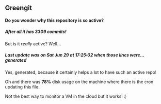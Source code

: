 ## Greengit

#### Do you wonder why this repository is so active?

##### After all it has 3309 commits!

But is it *really* active? Well...

##### Last update was on Sat Jun 29 at 17:25:02 when those lines were... generated

Yes, generated, because it certainly helps a lot to have such an active repo!

Oh and there was **78%** disk usage on the machine
where there is the cron updating this file.

Not the best way to monitor a VM in the cloud but it works! :)
